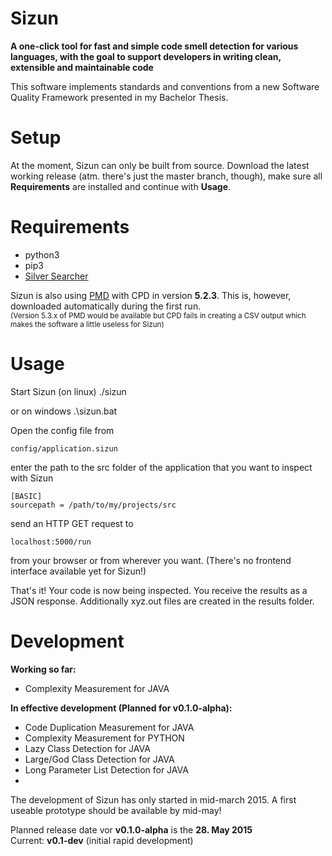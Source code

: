 Sizun
=====

**A one-click tool for fast and simple code smell detection for various languages, with the goal to support developers in writing clean, extensible and maintainable code**

This software implements standards and conventions from a new Software Quality Framework presented in my Bachelor Thesis.

Setup
=====

At the moment, Sizun can only be built from source.
Download the latest working release (atm. there's just the master branch, though), make sure all **Requirements** are installed and continue with **Usage**.

Requirements
============

- python3
- pip3
- [Silver Searcher](https://github.com/ggreer/the_silver_searcher)

Sizun is also using [PMD](http://pmd.sourceforge.net/pmd-5.2.3/) with CPD in version **5.2.3**.
This is, however, downloaded automatically during the first run.<br />
<sub>(Version 5.3.x of PMD would be available but CPD fails in creating a CSV output which makes the software a little useless for Sizun)</sub>

Usage
=====

Start Sizun (on linux)
    ./sizun

or on windows
    .\sizun.bat


Open the config file from

    config/application.sizun

enter the path to the src folder of the application that you want to inspect with Sizun

    [BASIC]
    sourcepath = /path/to/my/projects/src

send an HTTP GET request to

    localhost:5000/run

from your browser or from wherever you want.
(There's no frontend interface available yet for Sizun!)

That's it! Your code is now being inspected.
You receive the results as a JSON response.
Additionally xyz.out files are created in the results folder.


Development
===========

**Working so far:**
- Complexity Measurement for JAVA

**In effective development (Planned for v0.1.0-alpha):**
- Code Duplication Measurement for JAVA
- Complexity Measurement for PYTHON
- Lazy Class Detection for JAVA
- Large/God Class Detection for JAVA
- Long Parameter List Detection for JAVA
-

The development of Sizun has only started in mid-march 2015.
A first useable prototype should be available by mid-may!

Planned release date vor **v0.1.0-alpha** is the **28. May 2015**<br />
Current: **v0.1-dev** (initial rapid development)
